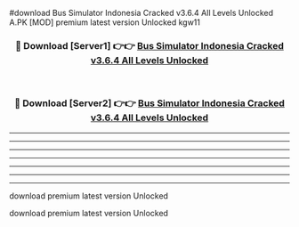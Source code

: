 #download Bus Simulator Indonesia Cracked v3.6.4 All Levels Unlocked A.PK [MOD] premium latest version Unlocked kgw11 



<div align="center">
<h3>🔴 Download [Server1] 👉👉 <a href="https://download1apk.web.app/">Bus Simulator Indonesia Cracked v3.6.4 All Levels Unlocked</a></h3><br>

<h3>🔴 Download [Server2] 👉👉 <a href="https://download1apk.web.app/">Bus Simulator Indonesia Cracked v3.6.4 All Levels Unlocked</a></h3>
</div>





----------------------------------------------------------

----------------------------------------------------------

----------------------------------------------------------

----------------------------------------------------------

----------------------------------------------------------

----------------------------------------------------------

----------------------------------------------------------

download premium latest version Unlocked

download premium latest version Unlocked
